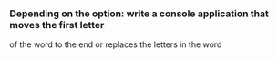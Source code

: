 ### Depending on the option: write a console application that moves the first letter 
of the word to the end or replaces the letters in the word
